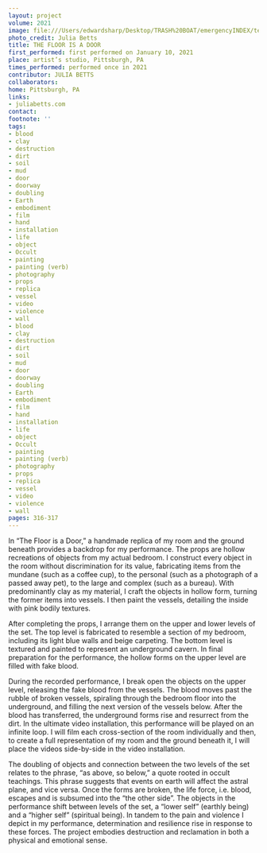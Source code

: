 ```yaml
---
layout: project
volume: 2021
image: file:///Users/edwardsharp/Desktop/TRASH%20BOAT/emergencyINDEX/ten_plus/guts/Links/1664893001371__The_Floor_is_a_Door--Julia_Betts.jpg
photo_credit: Julia Betts
title: THE FLOOR IS A DOOR
first_performed: first performed on January 10, 2021
place: artist’s studio, Pittsburgh, PA
times_performed: performed once in 2021
contributor: JULIA BETTS
collaborators:
home: Pittsburgh, PA
links:
- juliabetts.com
contact:
footnote: ''
tags:
- blood
- clay
- destruction
- dirt
- soil
- mud
- door
- doorway
- doubling
- Earth
- embodiment
- film
- hand
- installation
- life
- object
- Occult
- painting
- painting (verb)
- photography
- props
- replica
- vessel
- video
- violence
- wall
- blood
- clay
- destruction
- dirt
- soil
- mud
- door
- doorway
- doubling
- Earth
- embodiment
- film
- hand
- installation
- life
- object
- Occult
- painting
- painting (verb)
- photography
- props
- replica
- vessel
- video
- violence
- wall
pages: 316-317
---
```


In “The Floor is a Door,” a handmade replica of my room and the ground beneath provides a backdrop for my performance. The props are hollow recreations of objects from my actual bedroom. I construct every object in the room without discrimination for its value, fabricating items from the mundane (such as a coffee cup), to the personal (such as a photograph of a passed away pet), to the large and complex (such as a bureau). With predominantly clay as my material, I craft the objects in hollow form, turning the former items into vessels. I then paint the vessels, detailing the inside with pink bodily textures. 

After completing the props, I arrange them on the upper and lower levels of the set. The top level is fabricated to resemble a section of my bedroom, including its light blue walls and beige carpeting. The bottom level is textured and painted to represent an underground cavern. In final preparation for the performance, the hollow forms on the upper level are filled with fake blood.

During the recorded performance, I break open the objects on the upper level, releasing the fake blood from the vessels. The blood moves past the rubble of broken vessels, spiraling through the bedroom floor into the underground, and filling the next version of the vessels below. After the blood has transferred, the underground forms rise and resurrect from the dirt. In the ultimate video installation, this performance will be played on an infinite loop. I will film each cross-section of the room individually and then, to create a full representation of my room and the ground beneath it, I will place the videos side-by-side in the video installation.

The doubling of objects and connection between the two levels of the set relates to the phrase, “as above, so below,” a quote rooted in occult teachings. This phrase suggests that events on earth will affect the astral plane, and vice versa. Once the forms are broken, the life force, i.e. blood, escapes and is subsumed into the “the other side”. The objects in the performance shift between levels of the set, a “lower self” (earthly being) and a “higher self” (spiritual being). In tandem to the pain and violence I depict in my performance, determination and resilience rise in response to these forces. The project embodies destruction and reclamation in both a physical and emotional sense.